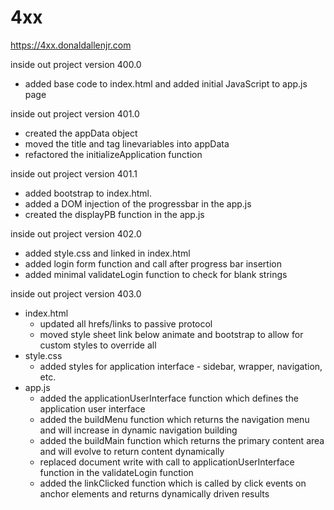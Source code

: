 # 4xx

https://4xx.donaldallenjr.com

inside out project version 400.0
- added base code to index.html and added initial JavaScript to app.js page

inside out project version 401.0
- created the appData object
- moved the title and tag linevariables into appData
- refactored the initializeApplication function

inside out project version 401.1
- added bootstrap to index.html.
- added a DOM injection of the progressbar in the app.js
- created the displayPB function in the app.js

inside out project version 402.0
- added style.css and linked in index.html
- added login form function and call after progress bar insertion
- added minimal validateLogin function to check for blank strings

inside out project version 403.0
- index.html
	- updated all hrefs/links to passive protocol
	- moved style sheet link below animate and bootstrap to allow for custom styles to override all
- style.css
	- added styles for application interface - sidebar, wrapper, navigation, etc.
- app.js
	- added the applicationUserInterface function which defines the application user interface
	- added the buildMenu function which returns the navigation menu and will increase in dynamic navigation building
	- added the buildMain function which returns the primary content area and will evolve to return content dynamically
	- replaced document write with call to applicationUserInterface function in the validateLogin function
	- added the linkClicked function which is called by click events on anchor elements and returns dynamically driven results